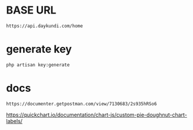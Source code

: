 
# BASE URL
    https://api.daykundi.com/home

# generate key
    php artisan key:generate

# docs
    https://documenter.getpostman.com/view/7130683/2s935hRSo6

https://quickchart.io/documentation/chart-js/custom-pie-doughnut-chart-labels/

